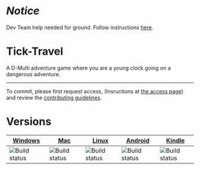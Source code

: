 # _**Notice**_
Dev Team help needed for ground. Follow instructions <a href="https://github.com/D-Multi/Tick-Travel/issues/5">here</a>.
# Tick-Travel
A D-Multi adventure game where you are a young clock going on a dangerous adventure.
***
To commit, please first request access, (Insructions at <a href="https://github.com/dguis/Tick-Travel/blob/master/Access.md">the access page</a>) and review the <a href="https://github.com/dguis/Tick-Travel/blob/master/CONTRIBUTING.md">contributing guidelines</a>.
# Versions

| <a href="#">Windows</a> | <a href="#">Mac</a> | <a href="#">Linux</a> | <a href="#">Android</a> | <a href="#">Kindle</a> |
|---------|-----|-------|---------|--------|
| ![Build status](https://ci.appveyor.com/api/projects/status/32r7s2skrgm9ubva?svg=true&passingText=Supported) | ![Build status](https://ci.appveyor.com/api/projects/status/32r7s2skrgm9ubva?svg=true&passingText=Not%20Supported) | ![Build status](https://ci.appveyor.com/api/projects/status/32r7s2skrgm9ubva?svg=true&passingText=Not%20Supported) | ![Build status](https://ci.appveyor.com/api/projects/status/32r7s2skrgm9ubva?svg=true&passingText=In%20Progress) | ![Build status](https://ci.appveyor.com/api/projects/status/32r7s2skrgm9ubva?svg=true&passingText=In%20Progress) |
